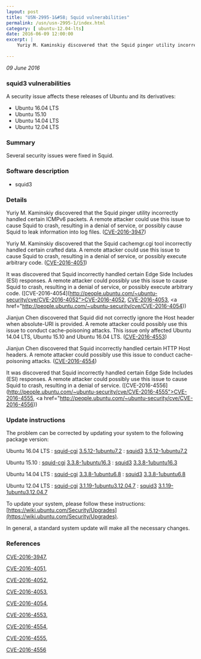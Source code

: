 ```yaml
---
layout: post
title: "USN-2995-1&#58; Squid vulnerabilities"
permalink: /usn/usn-2995-1/index.html
category: [ ubuntu-12.04-lts]
date: 2016-06-09 12:00:00
excerpt: |
    Yuriy M. Kaminskiy discovered that the Squid pinger utility incorrectly handled certain ICMPv6 packets. A remote attacker could use this issue to cause Squid to crash, resulting in a denial of service, or possibly cause Squid to leak information into log files. ([CVE-2016-3947](http://people.ubuntu.com/~ubuntu-security/cve/CVE-2016-3947))
    
--- 
```

 
 

*09 June 2016*

### squid3 vulnerabilities

A security issue affects these releases of Ubuntu and its derivatives:

* Ubuntu 16.04 LTS
* Ubuntu 15.10
* Ubuntu 14.04 LTS
* Ubuntu 12.04 LTS

### Summary

Several security issues were fixed in Squid. 

### Software description

* squid3 

### Details

Yuriy M. Kaminskiy discovered that the Squid pinger utility incorrectly handled certain ICMPv6 packets. A remote attacker could use this issue to cause Squid to crash, resulting in a denial of service, or possibly cause Squid to leak information into log files. ([CVE-2016-3947](http://people.ubuntu.com/~ubuntu-security/cve/CVE-2016-3947))

Yuriy M. Kaminskiy discovered that the Squid cachemgr.cgi tool incorrectly handled certain crafted data. A remote attacker could use this issue to cause Squid to crash, resulting in a denial of service, or possibly execute arbitrary code. ([CVE-2016-4051](http://people.ubuntu.com/~ubuntu-security/cve/CVE-2016-4051))

It was discovered that Squid incorrectly handled certain Edge Side Includes (ESI) responses. A remote attacker could possibly use this issue to cause Squid to crash, resulting in a denial of service, or possibly execute arbitrary code. ([CVE-2016-4054](http://people.ubuntu.com/~ubuntu-security/cve/CVE-2016-4052">CVE-2016-4052</a>, <a href="http://people.ubuntu.com/~ubuntu-security/cve/CVE-2016-4053">CVE-2016-4053</a>, <a href="http://people.ubuntu.com/~ubuntu-security/cve/CVE-2016-4054))

Jianjun Chen discovered that Squid did not correctly ignore the Host header when absolute-URI is provided. A remote attacker could possibly use this issue to conduct cache-poisoning attacks. This issue only affected Ubuntu 14.04 LTS, Ubuntu 15.10 and Ubuntu 16.04 LTS. ([CVE-2016-4553](http://people.ubuntu.com/~ubuntu-security/cve/CVE-2016-4553))

Jianjun Chen discovered that Squid incorrectly handled certain HTTP Host headers. A remote attacker could possibly use this issue to conduct cache-poisoning attacks. ([CVE-2016-4554](http://people.ubuntu.com/~ubuntu-security/cve/CVE-2016-4554))

It was discovered that Squid incorrectly handled certain Edge Side Includes (ESI) responses. A remote attacker could possibly use this issue to cause Squid to crash, resulting in a denial of service. ([CVE-2016-4556](http://people.ubuntu.com/~ubuntu-security/cve/CVE-2016-4555">CVE-2016-4555</a>, <a href="http://people.ubuntu.com/~ubuntu-security/cve/CVE-2016-4556)) 

### Update instructions

The problem can be corrected by updating your system to the following package version:

Ubuntu 16.04 LTS
 : [squid-cgi](https://launchpad.net/ubuntu/+source/squid3) <span> [3.5.12-1ubuntu7.2](https://launchpad.net/ubuntu/+source/squid3/3.5.12-1ubuntu7.2) </span> 
 : [squid3](https://launchpad.net/ubuntu/+source/squid3) <span> [3.5.12-1ubuntu7.2](https://launchpad.net/ubuntu/+source/squid3/3.5.12-1ubuntu7.2) </span> 

Ubuntu 15.10
 : [squid-cgi](https://launchpad.net/ubuntu/+source/squid3) <span> [3.3.8-1ubuntu16.3](https://launchpad.net/ubuntu/+source/squid3/3.3.8-1ubuntu16.3) </span> 
 : [squid3](https://launchpad.net/ubuntu/+source/squid3) <span> [3.3.8-1ubuntu16.3](https://launchpad.net/ubuntu/+source/squid3/3.3.8-1ubuntu16.3) </span> 

Ubuntu 14.04 LTS
 : [squid-cgi](https://launchpad.net/ubuntu/+source/squid3) <span> [3.3.8-1ubuntu6.8](https://launchpad.net/ubuntu/+source/squid3/3.3.8-1ubuntu6.8) </span> 
 : [squid3](https://launchpad.net/ubuntu/+source/squid3) <span> [3.3.8-1ubuntu6.8](https://launchpad.net/ubuntu/+source/squid3/3.3.8-1ubuntu6.8) </span> 

Ubuntu 12.04 LTS
 : [squid-cgi](https://launchpad.net/ubuntu/+source/squid3) <span> [3.1.19-1ubuntu3.12.04.7](https://launchpad.net/ubuntu/+source/squid3/3.1.19-1ubuntu3.12.04.7) </span> 
 : [squid3](https://launchpad.net/ubuntu/+source/squid3) <span> [3.1.19-1ubuntu3.12.04.7](https://launchpad.net/ubuntu/+source/squid3/3.1.19-1ubuntu3.12.04.7) </span> 

To update your system, please follow these instructions: [https://wiki.ubuntu.com/Security/Upgrades](https://wiki.ubuntu.com/Security/Upgrades).

In general, a standard system update will make all the necessary changes. 

### References

 
 [CVE-2016-3947](http://people.ubuntu.com/~ubuntu-security/cve/CVE-2016-3947), 

 [CVE-2016-4051](http://people.ubuntu.com/~ubuntu-security/cve/CVE-2016-4051), 

 [CVE-2016-4052](http://people.ubuntu.com/~ubuntu-security/cve/CVE-2016-4052), 

 [CVE-2016-4053](http://people.ubuntu.com/~ubuntu-security/cve/CVE-2016-4053), 

 [CVE-2016-4054](http://people.ubuntu.com/~ubuntu-security/cve/CVE-2016-4054), 

 [CVE-2016-4553](http://people.ubuntu.com/~ubuntu-security/cve/CVE-2016-4553), 

 [CVE-2016-4554](http://people.ubuntu.com/~ubuntu-security/cve/CVE-2016-4554), 

 [CVE-2016-4555](http://people.ubuntu.com/~ubuntu-security/cve/CVE-2016-4555), 

 [CVE-2016-4556](http://people.ubuntu.com/~ubuntu-security/cve/CVE-2016-4556)
 

